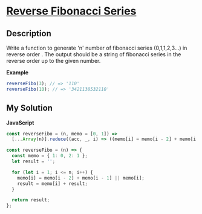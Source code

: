 # [Reverse Fibonacci Series](https://www.codewars.com/kata/550fac5249073256380002c0)

## Description

Write a function to generate 'n' number of fibonacci series (0,1,1,2,3...) in reverse order . The output should be a string of fibonacci series in the reverse order up to the given number.

**Example**

```js
reverseFibo(3); // => '110'
reverseFibo(10); // => '3421138532110'
```

## My Solution

**JavaScript**

```js
const reverseFibo = (n, memo = [0, 1]) =>
  [...Array(n)].reduce((acc, _, i) => ((memo[i] = memo[i - 2] + memo[i - 1] || memo[i]), memo[i] + acc), '');
```

```js
const reverseFibo = (n) => {
  const memo = { 1: 0, 2: 1 };
  let result = '';

  for (let i = 1; i <= n; i++) {
    memo[i] = memo[i - 2] + memo[i - 1] || memo[i];
    result = memo[i] + result;
  }

  return result;
};
```
